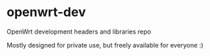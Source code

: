 # openwrt-dev
OpenWrt development headers and libraries repo

Mostly designed for private use, but freely available for everyone :)
